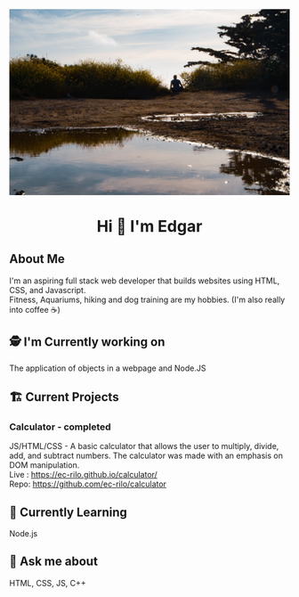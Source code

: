 <img src="images/Background.jpg" alt="Edgar sitting outside during golden hour" align="center">
<h1 align="center">Hi 👋 I'm Edgar</h1>

## About Me
I'm an aspiring full stack web developer that builds websites using HTML, CSS, and Javascript.
<br>
Fitness, Aquariums, hiking and dog training are my hobbies. (I'm also really into coffee ☕)

## 🕵️ I'm Currently working on
The application of objects in a webpage and Node.JS

## 🏗️  Current Projects

### Calculator - completed
JS/HTML/CSS - A basic calculator that allows the user to multiply, divide, add, and subtract numbers.
The calculator was made with an emphasis on DOM manipulation.
<br>
Live : https://ec-rilo.github.io/calculator/
<br>
Repo: https://github.com/ec-rilo/calculator

## 🌱 Currently Learning
Node.js

## 💬 Ask me about
HTML, CSS, JS, C++
